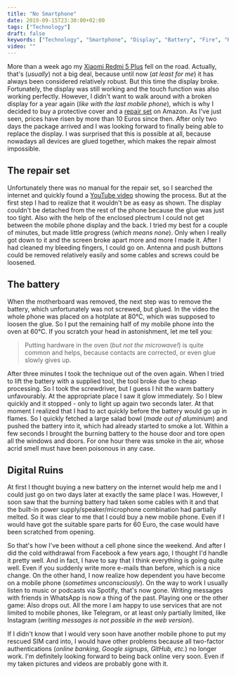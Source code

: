 ```yaml
---
title: "No Smartphone"
date: 2019-09-15T23:30:00+02:00
tags: ["Technology"]
draft: false
keywords: ["Technology", "Smartphone", "Display", "Battery", "Fire", "Repair", "Xiaomi", "Xiaomi Redmi 5 Plus", "Amazon", "Protection cover"]
video: ""
---
```


More than a week ago my [Xiaomi Redmi 5 Plus](https://lmgtfy.com/?q=Xiaomi+Redmi+5+Plus) fell on the road. Actually, that's (_usually_) not a big deal, because until now (_at least for me_) it has always been considered relatively robust. But this time the display broke. Fortunately, the display was still working and the touch function was also working perfectly. However, I didn't want to walk around with a broken display for a year again (_like with the last mobile phone_), which is why I decided to buy a protective cover and a [repair set](https://www.amazon.de/gp/product/B07HK8ZDNG/ref=ppx_yo_dt_b_asin_title_o01_s00?ie=UTF8&psc=1) on Amazon. As I've just seen, prices have risen by more than 10 Euros since then. After only two days the package arrived and I was looking forward to finally being able to replace the display. I was surprised that this is possible at all, because nowadays all devices are glued together, which makes the repair almost impossible.

The repair set
--------------
Unfortunately there was no manual for the repair set, so I searched the internet and quickly found a [YouTube video](https://www.youtube.com/watch?v=QqnJmAPKuzA) showing the process. But at the first step I had to realize that it wouldn't be as easy as shown. The display couldn't be detached from the rest of the phone because the glue was just too tight. Also with the help of the enclosed plectrum I could not get between the mobile phone display and the back. I tried my best for a couple of minutes, but made little progress (_which means none_). Only when I really got down to it and the screen broke apart more and more I made it. After I had cleaned my bleeding fingers, I could go on. Antenna and push buttons could be removed relatively easily and some cables and screws could be loosened.

The battery
-----------
When the motherboard was removed, the next step was to remove the battery, which unfortunately was not screwed, but glued. In the video the whole phone was placed on a hotplate at 80°C, which was supposed to loosen the glue. So I put the remaining half of my mobile phone into the oven at 60°C. If you scratch your head in astonishment, let me tell you:

> Putting hardware in the oven (_but not the microwave!_) is quite common and
> helps, because contacts are corrected, or even glue slowly gives up.

After three minutes I took the technique out of the oven again. When I tried to lift the battery with a supplied tool, the tool broke due to cheap processing. So I took the screwdriver, but I guess I hit the warm battery unfavourably. At the appropriate place I saw it glow immediately. So I blew quickly and it stopped - only to light up again two seconds later. At that moment I realized that I had to act quickly before the battery would go up in flames. So I quickly fetched a large salad bowl (_made out of aluminium_) and pushed the battery into it, which had already started to smoke a lot. Within a few seconds I brought the burning battery to the house door and tore open all the windows and doors. For one hour there was smoke in the air, whose acrid smell must have been poisonous in any case.


Digital Ruins
---------------
At first I thought buying a new battery on the internet would help me and I could just go on two days later at exactly the same place I was. However, I soon saw that the burning battery had taken some cables with it and that the built-in power supply/speaker/microphone combination had partially melted. So it was clear to me that I could buy a new mobile phone. Even if I would have got the suitable spare parts for 60 Euro, the case would have been scratched from opening.

So that's how I've been without a cell phone since the weekend. And after I did the cold withdrawal from Facebook a few years ago, I thought I'd handle it pretty well. And in fact, I have to say that I think everything is going quite well. Even if you suddenly write more e-mails than before, which is a nice change. On the other hand, I now realize how dependent you have become on a mobile phone (_sometimes unconsciously_). On the way to work I usually listen to music or podcasts via Spotify, that's now gone. Writing messages with friends in WhatsApp is now a thing of the past. Playing one or the other game: Also drops out. All the more I am happy to use services that are not limited to mobile phones, like Telegram, or at least only partially limited, like Instagram (_writing messages is not possible in the web version_).

If I didn't know that I would very soon have another mobile phone to put my rescued SIM card into, I would have other problems because all two-factor authentications (_online banking, Google signups, GitHub, etc._) no longer work. I'm definitely looking forward to being back online very soon. Even if my taken pictures and videos are probably gone with it.
